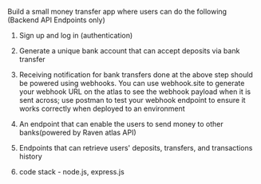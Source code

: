 Build a small money transfer app where users can do the following (Backend API Endpoints
only)
1. Sign up and log in (authentication)
2. Generate a unique bank account that can accept deposits via bank transfer
3. Receiving notification for bank transfers done at the above step should be powered
using webhooks. You can use webhook.site to generate your webhook URL on the atlas
to see the webhook payload when it is sent across; use postman to test your webhook
endpoint to ensure it works correctly when deployed to an environment
4. An endpoint that can enable the users to send money to other banks(powered by Raven
atlas API)
5. Endpoints that can retrieve users' deposits, transfers, and transactions history

6. code stack - node.js, express.js
